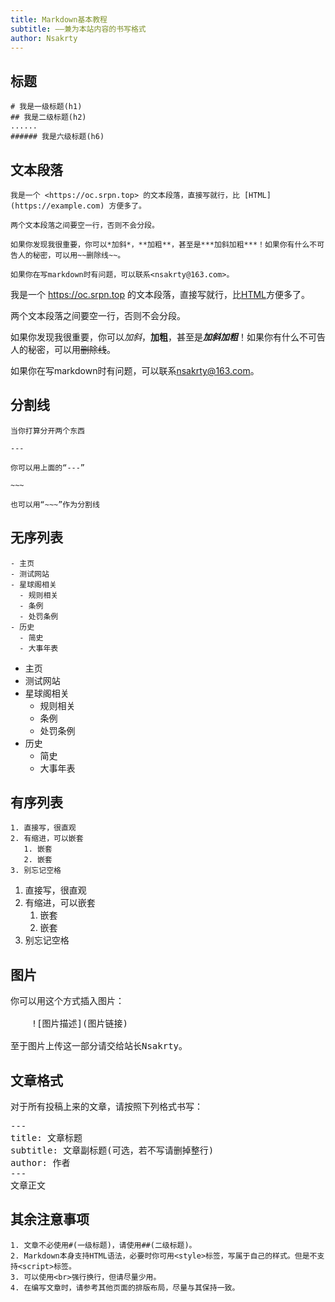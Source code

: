 ```yaml
---
title: Markdown基本教程
subtitle: ——兼为本站内容的书写格式
author: Nsakrty
---
```

## 标题

```
# 我是一级标题(h1)
## 我是二级标题(h2)
......
###### 我是六级标题(h6)
```

## 文本段落

```
我是一个 <https://oc.srpn.top> 的文本段落，直接写就行，比 [HTML](https://example.com) 方便多了。

两个文本段落之间要空一行，否则不会分段。

如果你发现我很重要，你可以*加斜*，**加粗**，甚至是***加斜加粗***！如果你有什么不可告人的秘密，可以用~~删除线~~。

如果你在写markdown时有问题，可以联系<nsakrty@163.com>。
```

我是一个 <https://oc.srpn.top> 的文本段落，直接写就行，比[HTML](https://example.com)方便多了。

两个文本段落之间要空一行，否则不会分段。

如果你发现我很重要，你可以*加斜*，**加粗**，甚至是***加斜加粗***！如果你有什么不可告人的秘密，可以用~~删除线~~。

如果你在写markdown时有问题，可以联系<nsakrty@163.com>。

## 分割线

```
当你打算分开两个东西

---

你可以用上面的“---”

~~~

也可以用“~~~”作为分割线
```

## 无序列表

```
- 主页
- 测试网站
- 星球阁相关
  - 规则相关
  - 条例
  - 处罚条例
- 历史
  - 简史
  - 大事年表
```

- 主页
- 测试网站
- 星球阁相关
  - 规则相关
  - 条例
  - 处罚条例
- 历史
  - 简史
  - 大事年表

## 有序列表
```
1. 直接写，很直观
2. 有缩进，可以嵌套
   1. 嵌套
   2. 嵌套
3. 别忘记空格
```
1. 直接写，很直观
2. 有缩进，可以嵌套
   1. 嵌套
   2. 嵌套
3. 别忘记空格

## 图片
<pre>
你可以用这个方式插入图片：

    ![图片描述](图片链接)

至于图片上传这一部分请交给站长Nsakrty。
</pre>


## 文章格式

对于所有投稿上来的文章，请按照下列格式书写：

<pre>
---
title: 文章标题
subtitle: 文章副标题(可选，若不写请删掉整行)
author: 作者
---
文章正文
</pre>

## 其余注意事项
```
1. 文章不必使用#(一级标题)，请使用##(二级标题)。
2. Markdown本身支持HTML语法，必要时你可用<style>标签，写属于自己的样式。但是不支持<script>标签。
3. 可以使用<br>强行换行，但请尽量少用。
4. 在编写文章时，请参考其他页面的排版布局，尽量与其保持一致。
```